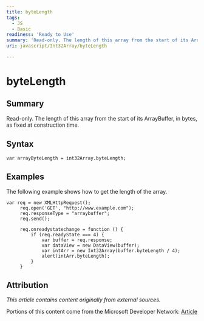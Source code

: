 ```yaml
---
title: byteLength
tags:
  - JS
  - Basic
readiness: 'Ready to Use'
summary: 'Read-only. The length of this array from the start of its ArrayBuffer, in bytes, as fixed at construction time.'
uri: javascript/Int32Array/byteLength

---
```

# byteLength

## Summary

Read-only. The length of this array from the start of its ArrayBuffer, in bytes, as fixed at construction time.

## Syntax

    var arrayByteLength = int32Array.byteLength;

## Examples

The following example shows how to get the length of the array.

``` {.js}
var req = new XMLHttpRequest();
     req.open('GET', "http://www.example.com");
     req.responseType = "arraybuffer";
     req.send();

     req.onreadystatechange = function () {
         if (req.readyState === 4) {
             var buffer = req.response;
             var dataView = new DataView(buffer);
             var intArr = new Int32Array(buffer.byteLength / 4);
             alert(intArr.byteLength);
         }
     }
```

## Attribution

*This article contains content originally from external sources.*

Portions of this content come from the Microsoft Developer Network: [Article](http://msdn.microsoft.com/en-us/library/ie/br230726(v=vs.94).aspx)

